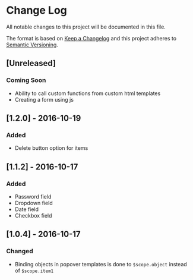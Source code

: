# Change Log
All notable changes to this project will be documented in this file.

The format is based on [Keep a Changelog](http://keepachangelog.com/) 
and this project adheres to [Semantic Versioning](http://semver.org/).

## [Unreleased]
### Coming Soon
- Ability to call custom functions from custom html templates 
- Creating a form using js

## [1.2.0] - 2016-10-19
### Added
- Delete button option for items


## [1.1.2] - 2016-10-17
### Added
- Password field
- Dropdown field
- Date field
- Checkbox field

## [1.0.4] - 2016-10-17
### Changed
- Binding objects in popover templates is done to `$scope.object` instead of `$scope.item1`


